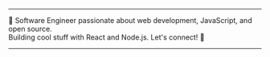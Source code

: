 <hr>
👋 Software Engineer passionate about web development, JavaScript, and open source.<br>   
Building cool stuff with React and Node.js. Let's connect! 🚀
<hr>

<!--Text totally not generated by ChatGpt-->

